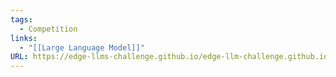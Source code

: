 ```yaml
---
tags:
  - Competition
links:
  - "[[Large Language Model]]"
URL: https://edge-llms-challenge.github.io/edge-llm-challenge.github.io
---
```

